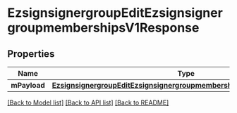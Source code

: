 # EzsignsignergroupEditEzsignsignergroupmembershipsV1Response

## Properties
Name | Type | Description | Notes
------------ | ------------- | ------------- | -------------
**mPayload** | [**EzsignsignergroupEditEzsignsignergroupmembershipsV1ResponseMPayload**](EzsignsignergroupEditEzsignsignergroupmembershipsV1ResponseMPayload.md) |  | 

[[Back to Model list]](../README.md#documentation-for-models) [[Back to API list]](../README.md#documentation-for-api-endpoints) [[Back to README]](../README.md)


